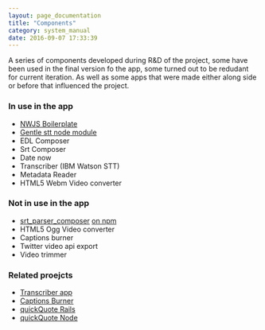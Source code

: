 ```yaml
---
layout: page_documentation
title: "Components"
category: system_manual
date: 2016-09-07 17:33:39
---
```


A series of components developed during R&D of the project, some have been used in the final version fo the app, some turned out to be redudant for current iteration. 
As well as some apps that were made either along side or before that influenced the project.

### In use in the app 

- [NWJS Boilerplate](https://github.com/pietrop/nwjs_boilerplate)
- [Gentle stt node module](https://github.com/OpenNewsLabs/gentle_stt_node)
- EDL Composer
- Srt Composer
- Date now
- Transcriber (IBM Watson STT)
- Metadata Reader
- HTML5 Webm Video converter


### Not in use in the app 

- [srt_parser_composer](https://github.com/pietrop/srtParserComposer) [on npm](https://www.npmjs.com/package/srt_parser_composer)
- HTML5 Ogg Video converter 
- Captions burner 
- Twitter video api export 
- Video trimmer 


### Related proejcts
- [Transcriber app](https://voxmedia.github.io/Transcriber/)
- [Captions Burner](http://voxmedia.github.io/captions_burner/)
- [quickQuote Rails](http://times.github.io/quickQuote/)
- [quickQuote Node](https://github.com/pietrop/quickQuoteNode)